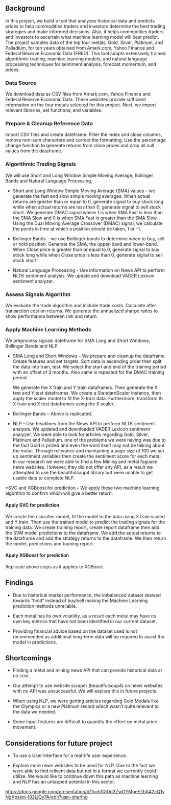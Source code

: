 ## Background

In this project, we build a tool that analyzes historical data and predicts prices to help commodities traders and investors determine the best trading strategies and make informed decisions. Also, it helps commodities traders and investors to ascertain what machine learning model will best predict. The project samples data of the top four metals, Gold, Silver, Platinum, and Palladium, for ten years obtained from Amark.com, Yahoo Finance and Federal Reserve Economic Data (FRED). This tool adapts extensively trained algorithmic trading, machine learning models, and natural language processing techniques for sentiment analysis, forecast momentum, and prices.

### Data Source

We download data as CSV files from Amark.com, Yahoo Finance and Federal Reserve Economic Data. These websites provide sufficient information on the four metals selected for this project. Next, we import relevant libraries, set functions, and variables.

### Prepare & Cleanup Reference Data 

Import CSV files and create dateframe. Filter the index and close columns, remove non-sum characters and correct the formatting. Use the percentage change function to generate returns from close prices and drop all null values from the dataframe.

### Algorithmic Trading Signals

We will use Short and Long Window Simple Moving Average, Bollinger Bands and Natural Language Processing.

* Short and Long Window Simple Moving Average (SMA) values – we generate the fast and slow simple moving averages. When actual returns are greater than or equal to 0, generate signal to buy stock long while when actual returns are less than 0, generate signal to sell stock short. We generate DMAC signal where 1 is when SMA Fast is less than the SMA Slow and 0 is when SMA Fast is greater than the SMA Slow. Using the Dual Moving Average Crossover (DMAC) signal, we calculate the points in time at which a position should be taken, 1 or -1.

* Bollinger Bands – we use Bollinger bands to determine when to buy, sell or hold position. Generate the SMA, the upper-band and lower-band. When Close price is greater than or equal to 0, generate signal to buy stock long while when Close price is less than 0, generate signal to sell stock short.

* Natural Language Processing - Use information on News API to perform NLTK sentiment analysis. We update and download VADER Lexicon sentiment analyzer. 

### Assess Signals Algorithm

We evaluate the trade algorithm and include trade costs. Calculate after transaction cost on returns. We generate the annualized sharpe ratios to show performance between risk and return.

### Apply Machine Learning Methods

We preprocess signals dateframe for SMA Long and Short Windows, Bollinger Bands and NLP.

* SMA Long and Short Windows – We prepare and cleanup the dataframe. Create features and set targets. Sort data in ascending order then split the data into train,        test. We select the start and end of the training period with an offset of 3 months. Also same is repeated for the DMAC training period.

   We generate the X train and Y train dataframes. Then generate the X test and Y test dataframes. We create a StandardScaler instance, then apply the scaler model to    fit the X-train data. Furthermore, transform th X train and X test dataframes using the X scaler.

* Bollinger Bands – Above is replicated.

* NLP - Use headlines from the News API to perform NLTK sentiment analysis. We updated and downloaded VADER Lexicon sentiment analyzer. We were able to look for articles regarding Gold, Silver, Platinum and Palladium. one of the problems we were having was due to the fact Gold is prized and even the word itself may not be talking about the metal. Through relevance and maintaining a page size of 100 we set up sentiment variables then create the sentiment score for each metal. In our research we were able to find a few Mining and metal fogused news websites.  However, they did not offer any API, as a result we attempted to use the beautifulsoup4 library but were unable to get usable data to complete NLP.  

*SVC and XGBoost for prediction – We apply these two machine learning algorithm to confirm which will give a better return.

#### Apply SVC for prediction

We create the classifier model, fit the model to the data using X train scaled and Y train. Then use the trained model to predict the trading signals for the training data. We create training report, create report dataframe then add the SVM model predictions to the dataframe. We add the actual returns to the dataframe and add the strategy returns to the dataframe. We then return the model, predictions and training report.

#### Apply XGBoost for prediction

Replicate above steps as it applies to XGBoost.

## Findings

* Due to historical market performance, the imbalanced dataset skewed towards “hold” instead of buy/sell making the Machine Learning prediction methods unreliable.

* Each metal has its own volatility, as a result each metal may have its own key metrics that have not been identified in our current dataset.

* Providing financial advice based on the dataset used is not recommended as additional long-term data will be required to assist the model in predictions.

## Shortcomings

* Finding a metal and mining news API that can provide historical data at no cost.


* Our attempt to use website scraper (beautifulsoup4) on news websites with no API was unsuccessful. We will explore this in future projects.


* When using NLP, we were getting articles regarding Gold Medals like the Olympics or a new Platinum record which wasn’t quite relevant to the data we needed.


* Some input features are difficult to quantify the effect on metal price movement.

## Considerations for future project

* To use a User Interface for a real-life user experience.

* Explore more news websites to be used for NLP. Due to the fact we were able to find relivent data but not in a format we currently could utilize. We would like to continue down this path as machine learning and NLP has an untapped potental in this sector.






https://docs.google.com/presentation/d/1ockfQjUo3ZwGYMgeEZbA42cQ1vNgXpskm-I82LjQy7A/edit?usp=sharing
